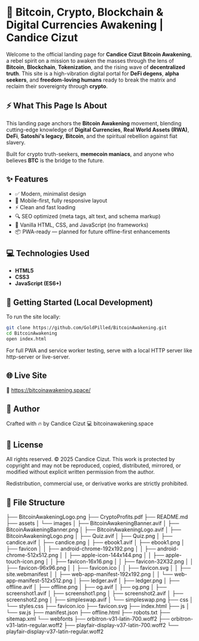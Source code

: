 # 🧠 Bitcoin, Crypto, Blockchain & Digital Currencies Awakening | Candice Cizut

Welcome to the official landing page for **Candice Cizut Bitcoin Awakening**, a rebel spirit on a mission to awaken the masses through the lens of **Bitcoin**, **Blockchain**, **Tokenization**, and the rising wave of **decentralized truth**. This site is a high-vibration digital portal for **DeFi degens**, **alpha seekers**, and **freedom-loving humans** ready to break the matrix and reclaim their sovereignty through **crypto**.

## ⚡ What This Page Is About

This landing page anchors the **Bitcoin Awakening** movement, blending cutting-edge knowledge of **Digital Currencies**, **Real World Assets (RWA)**, **DeFi**, **Satoshi's legacy**, **Bitcoin**, and the spiritual rebellion against fiat slavery.

Built for crypto truth-seekers, **memecoin maniacs**, and anyone who believes **BTC** is the bridge to the future.

## ✨ Features
- ✅ Modern, minimalist design
- 📱 Mobile-first, fully responsive layout
- ⚡ Clean and fast loading
- 🔍 SEO optimized (meta tags, alt text, and schema markup)
- 🧩 Vanilla HTML, CSS, and JavaScript (no frameworks)
- 📦 PWA-ready — planned for future offline-first enhancements

## 💻 Technologies Used
- **HTML5**
- **CSS3**
- **JavaScript (ES6+)**

## 🚀 Getting Started (Local Development)

To run the site locally:

```bash
git clone https://github.com/GoldPilled/BitcoinAwakening.git
cd BitcoinAwakening
open index.html
```
For full PWA and service worker testing, serve with a local HTTP server like http-server or live-server.

## 🌐 Live Site
🔗 https://bitcoinawakening.space/

## 👤 Author
Crafted with 🔥 by Candice Cizut
💻 bitcoinawakening.space

## 🚫 License
All rights reserved.
© 2025 Candice Cizut. This work is protected by copyright and may not be reproduced, copied, distributed, mirrored, or modified without explicit written permission from the author.

Redistribution, commercial use, or derivative works are strictly prohibited.

## 📁 File Structure
├── BitcoinAwakeningLogo.png
├── CryptoProfits.pdf
├── README.md
├── assets
│   └── images
│       ├── BitcoinAwakeningBanner.avif
│       ├── BitcoinAwakeningBanner.png
│       ├── BitcoinAwakeningLogo.avif
│       ├── BitcoinAwakeningLogo.png
│       ├── Quiz.avif
│       ├── Quiz.png
│       ├── candice.avif
│       ├── candice.png
│       ├── ebook1.avif
│       ├── ebook1.png
│       ├── favicon
│       │   ├── android-chrome-192x192.png
│       │   ├── android-chrome-512x512.png
│       │   ├── apple-icon-144x144.png
│       │   ├── apple-touch-icon.png
│       │   ├── favicon-16x16.png
│       │   ├── favicon-32X32.png
│       │   ├── favicon-96x96.png
│       │   ├── favicon.ico
│       │   ├── favicon.svg
│       │   ├── site.webmanifest
│       │   ├── web-app-manifest-192x192.png
│       │   └── web-app-manifest-512x512.png
│       ├── ledger.avif
│       ├── ledger.png
│       ├── offline.avif
│       ├── offline.png
│       ├── og.avif
│       ├── og.png
│       ├── screenshot1.avif
│       ├── screenshot1.png
│       ├── screenshot2.avif
│       ├── screenshot2.png
│       ├── simpleswap.avif
│       └── simpleswap.png
├── css
│   └── styles.css
├── favicon.ico
├── favicon.svg
├── index.html
├── js
│   └── sw.js
├── manifest.json
├── offline.html
├── robots.txt
├── sitemap.xml
└── webfonts
    ├── orbitron-v31-latin-700.woff2
    ├── orbitron-v31-latin-regular.woff2
    ├── playfair-display-v37-latin-700.woff2
    └── playfair-display-v37-latin-regular.woff2